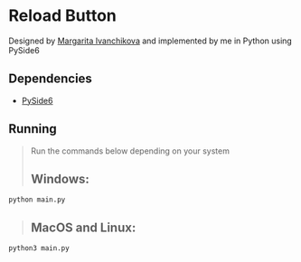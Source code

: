 # Reload Button
Designed by [Margarita Ivanchikova](https://dribbble.com/shots/15741742-Micro-interaction) and implemented by me in Python using PySide6

## Dependencies
- [PySide6](https://pypi.org/project/PySide6/)

## Running
> Run the commands below depending on your system
> ## **Windows**:
```console
python main.py
```
> ## **MacOS and Linux**:
```console
python3 main.py
```
